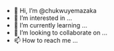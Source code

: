 - 👋 Hi, I’m @chukwuyemazaka
- 👀 I’m interested in ...
- 🌱 I’m currently learning ...
- 💞️ I’m looking to collaborate on ...
- 📫 How to reach me ...

<!---
chukwuyemazaka/chukwuyemazaka is a ✨ special ✨ repository because its `README.md` (this file) appears on your GitHub profile.
You can click the Preview link to take a look at your changes.
--->
